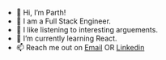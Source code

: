 - 👋  Hi, I’m Parth!
- 🚀  I am a Full Stack Engineer.
- 👀  I like listening to interesting arguements.
- 🌱  I’m currently learning React.
- 📫  Reach me out on [Email](mailto:agrawal.parth9@gmail.com) OR [Linkedin](https://www.linkedin.com/in/parthcodes/)

<!---
parthagrawal9/parthagrawal9 is a ✨ special ✨ repository because its `README.md` (this file) appears on your GitHub profile.
You can click the Preview link to take a look at your changes.
--->
